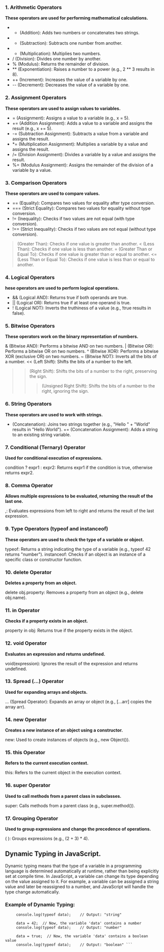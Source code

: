 ### 1. Arithmetic Operators
**These operators are used for performing mathematical calculations.**

- + (Addition): Adds two numbers or concatenates two strings.
- - (Subtraction): Subtracts one number from another.
- * (Multiplication): Multiplies two numbers.
- / (Division): Divides one number by another.
- % (Modulus): Returns the remainder of division.
- ** (Exponentiation): Raises a number to a power (e.g., 2 ** 3 results in 8).
- ++ (Increment): Increases the value of a variable by one.
- -- (Decrement): Decreases the value of a variable by one.


### 2. Assignment Operators
**These operators are used to assign values to variables.**

- = (Assignment): Assigns a value to a variable (e.g., x = 5).
- += (Addition Assignment): Adds a value to a variable and assigns the result (e.g., x += 5).
- -= (Subtraction Assignment): Subtracts a value from a variable and assigns the result.
- *= (Multiplication Assignment): Multiplies a variable by a value and assigns the result.
- /= (Division Assignment): Divides a variable by a value and assigns the result.
- %= (Modulus Assignment): Assigns the remainder of the division of a variable by a value.

### 3. Comparison Operators
**These operators are used to compare values.**

- == (Equality): Compares two values for equality after type conversion.
- === (Strict Equality): Compares two values for equality without type conversion.
- != (Inequality): Checks if two values are not equal (with type conversion).
- !== (Strict Inequality): Checks if two values are not equal (without type conversion).
> (Greater Than): Checks if one value is greater than another.
< (Less Than): Checks if one value is less than another.
>= (Greater Than or Equal To): Checks if one value is greater than or equal to another.
<= (Less Than or Equal To): Checks if one value is less than or equal to another.


### 4. Logical Operators
**hese operators are used to perform logical operations.**

- && (Logical AND): Returns true if both operands are true.
- || (Logical OR): Returns true if at least one operand is true.
- ! (Logical NOT): Inverts the truthiness of a value (e.g., !true results in false).

### 5. Bitwise Operators
**These operators work on the binary representation of numbers.**

& (Bitwise AND): Performs a bitwise AND on two numbers.
| (Bitwise OR): Performs a bitwise OR on two numbers.
^ (Bitwise XOR): Performs a bitwise XOR (exclusive OR) on two numbers.
~ (Bitwise NOT): Inverts all the bits of a number.
<< (Left Shift): Shifts the bits of a number to the left.
>> (Right Shift): Shifts the bits of a number to the right, preserving the sign.
>>> (Unsigned Right Shift): Shifts the bits of a number to the right, ignoring the sign.


### 6. String Operators
**These operators are used to work with strings.**

+ (Concatenation): Joins two strings together (e.g., "Hello " + "World" results in "Hello World").
+= (Concatenation Assignment): Adds a string to an existing string variable.

### 7. Conditional (Ternary) Operator
**Used for conditional execution of expressions.**

condition ? expr1 : expr2: Returns expr1 if the condition is true, otherwise returns expr2.


### 8. Comma Operator
**Allows multiple expressions to be evaluated, returning the result of the last one.**

,: Evaluates expressions from left to right and returns the result of the last expression.


### 9. Type Operators (typeof and instanceof)
**These operators are used to check the type of a variable or object.**

typeof: Returns a string indicating the type of a variable (e.g., typeof 42 returns "number").
instanceof: Checks if an object is an instance of a specific class or constructor function.


### 10. delete Operator
**Deletes a property from an object.**

delete obj.property: Removes a property from an object (e.g., delete obj.name).


### 11. in Operator
**Checks if a property exists in an object.**

property in obj: Returns true if the property exists in the object.


### 12. void Operator
**Evaluates an expression and returns undefined.**

void(expression): Ignores the result of the expression and returns undefined.


### 13. Spread (...) Operator
**Used for expanding arrays and objects.**

... (Spread Operator): Expands an array or object (e.g., [...arr] copies the array arr).


### 14. new Operator
**Creates a new instance of an object using a constructor.**

new: Used to create instances of objects (e.g., new Object()).


### 15. this Operator
**Refers to the current execution context.**

this: Refers to the current object in the execution context.


### 16. super Operator
**Used to call methods from a parent class in subclasses.**

super: Calls methods from a parent class (e.g., super.method()).


### 17. Grouping Operator
**Used to group expressions and change the precedence of operations.**

( ): Groups expressions (e.g., (2 + 3) * 4).


## Dynamic Typing in JavaScript.

   Dynamic typing means that the type of a variable in a programming language is determined automatically at runtime, rather than being explicitly set at compile time. In JavaScript, a variable can change its type depending on the value assigned to it. For example, a variable can be assigned a string value and later be reassigned to a number, and JavaScript will handle the type change automatically.

   ### Example of Dynamic Typing:

   ``` let data = "Hello, World!";  // The variable 'data' contains a string
        console.log(typeof data);    // Output: "string"
 
        data = 42;  // Now, the variable 'data' contains a number
        console.log(typeof data);    // Output: "number"

        data = true;  // Now, the variable 'data' contains a boolean value
        console.log(typeof data);    // Output: "boolean" ```

    
